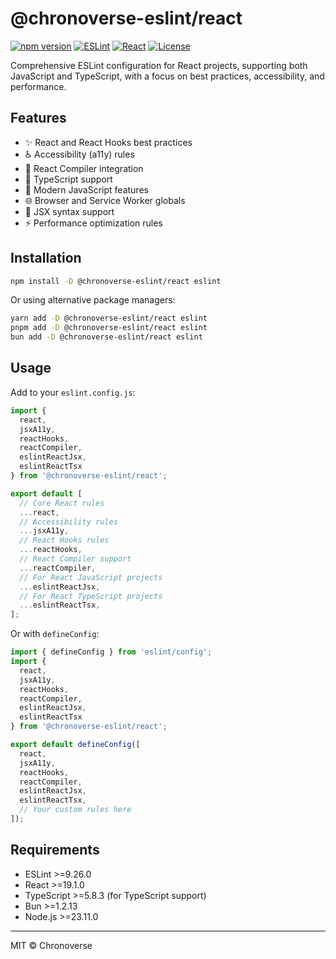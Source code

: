 # @chronoverse-eslint/react

[![npm version](https://img.shields.io/npm/v/@chronoverse-eslint/react.svg)](https://www.npmjs.com/package/@chronoverse-eslint/react)
[![ESLint](https://img.shields.io/badge/ESLint-v9.26.0-4B32C3.svg)](https://eslint.org)
[![React](https://img.shields.io/badge/React-v19.1.0-61DAFB.svg)](https://reactjs.org)
[![License](https://img.shields.io/badge/license-MIT-4B32C3.svg)](LICENSE)

Comprehensive ESLint configuration for React projects, supporting both JavaScript and TypeScript, with a focus on best practices, accessibility, and performance.

## Features

- ✨ React and React Hooks best practices
- ♿ Accessibility (a11y) rules
- 🚀 React Compiler integration
- 📝 TypeScript support
- 🔄 Modern JavaScript features
- 🌐 Browser and Service Worker globals
- 🧩 JSX syntax support
- ⚡ Performance optimization rules

## Installation

```bash
npm install -D @chronoverse-eslint/react eslint
```

Or using alternative package managers:

```bash
yarn add -D @chronoverse-eslint/react eslint
pnpm add -D @chronoverse-eslint/react eslint
bun add -D @chronoverse-eslint/react eslint
```

## Usage

Add to your `eslint.config.js`:

```javascript
import {
  react,
  jsxA11y,
  reactHooks,
  reactCompiler,
  eslintReactJsx,
  eslintReactTsx
} from '@chronoverse-eslint/react';

export default [
  // Core React rules
  ...react,
  // Accessibility rules
  ...jsxA11y,
  // React Hooks rules
  ...reactHooks,
  // React Compiler support
  ...reactCompiler,
  // For React JavaScript projects
  ...eslintReactJsx,
  // For React TypeScript projects
  ...eslintReactTsx,
];
```

Or with `defineConfig`:

```javascript
import { defineConfig } from 'eslint/config';
import {
  react,
  jsxA11y,
  reactHooks,
  reactCompiler,
  eslintReactJsx,
  eslintReactTsx
} from '@chronoverse-eslint/react';

export default defineConfig([
  react,
  jsxA11y,
  reactHooks,
  reactCompiler,
  eslintReactJsx,
  eslintReactTsx,
  // Your custom rules here
]);
```

## Requirements

- ESLint >=9.26.0
- React >=19.1.0
- TypeScript >=5.8.3 (for TypeScript support)
- Bun >=1.2.13
- Node.js >=23.11.0

---

MIT © Chronoverse
